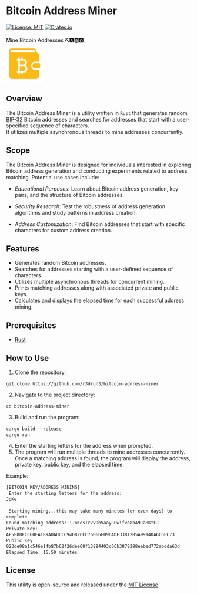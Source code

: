 # Bitcoin Address Miner
[![License: MIT](https://img.shields.io/badge/License-MIT-yellow.svg)](https://opensource.org/licenses/MIT)  [![Crates.io](https://img.shields.io/crates/v/bitcoin_address_miner.svg)](https://crates.io/crates/bitcoin_address_miner)  
<br />
Mine Bitcoin Addresses ⛏️🅰️🅱️🅾️  
<img src="images/btc-address.png" width="100" height="100">

## Overview

The Bitcoin Address Miner is a utility written in `Rust` that generates random [BIP-32](https://en.bitcoin.it/wiki/BIP_0032) Bitcoin addresses and searches for addresses that start with a user-specified sequence of characters.  
It utilizes multiple asynchronous threads to mine addresses concurrently.

## Scope
The Bitcoin Address Miner is designed for individuals interested in exploring Bitcoin address generation and conducting experiments related to address matching.   Potential use cases include:

- *Educational Purposes*: Learn about Bitcoin address generation, key pairs, and the structure of Bitcoin addresses.

- *Security Research*: Test the robustness of address generation algorithms and study patterns in address creation.

- *Address Customization*: Find Bitcoin addresses that start with specific characters for custom address creation.

## Features
- Generates random Bitcoin addresses.
- Searches for addresses starting with a user-defined sequence of characters.
- Utilizes multiple asynchronous threads for concurrent mining.
- Prints matching addresses along with associated private and public keys.
- Calculates and displays the elapsed time for each successful address mining.
## Prerequisites 
- [Rust](https://www.rust-lang.org/) 


## How to Use 
1. Clone the repository:

```console
git clone https://github.com/r3drun3/bitcoin-address-miner
``` 
2. Navigate to the project directory:

```console
cd bitcoin-address-miner
``` 
3. Build and run the program:

```console
cargo build --release
cargo run
``` 
4. Enter the starting letters for the address when prompted. 
5. The program will run multiple threads to mine addresses concurrently.  
   Once a matching address is found, the program will display the address, private key, public key, and the elapsed time.  

Example:  
```console
[BITCOIN KEY/ADDRESS MINING] 
 Enter the starting letters for the address: 
JoKe

 Starting mining...this may take many minutes (or even days) to complete
Found matching address: 1JoKesTr2vDhVaayJGwifva8hA9JaRKtFJ
Private Key: AF5E88FCC60EA189ADADCC694082CCC76066E096ADE33812B5A9914DA6C6FC73
Public Key: 023de08a1c546e14b87b62f26dee68f13894403c66b3878288eabed772abdda63d
Elapsed Time: 15.50 minutes
```  


## License

This utility is open-source and released under the [MIT License](https://github.com/R3DRUN3/bitcoin-address-miner/blob/main/LICENSE)